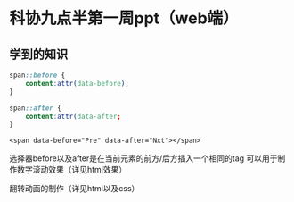 # 科协九点半第一周ppt（web端）

## 学到的知识

``` css
span::before {
    content:attr(data-before);
}

span::after {
    content:attr(data-after;
}
```

`<span data-before="Pre" data-after="Nxt"></span>`

选择器before以及after是在当前元素的前方/后方插入一个相同的tag
可以用于制作数字滚动效果（详见html效果）


翻转动画的制作（详见html以及css）